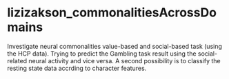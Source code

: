 # lizizakson_commonalitiesAcrossDomains
Investigate neural commonalities value-based and social-based task (using the HCP data).
Trying to predict the Gambling task result using the social-related neural activity and vice versa.
A second possibility is to classify the resting state data accrding to character features.
